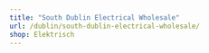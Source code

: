 ```yaml
---
title: "South Dublin Electrical Wholesale"
url: /dublin/south-dublin-electrical-wholesale/
shop: Elektrisch
---
```


